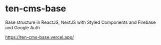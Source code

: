 # ten-cms-base
Base structure in ReactJS, NextJS with Styled Components and Firebase and Google Auth

https://ten-cms-base.vercel.app/
